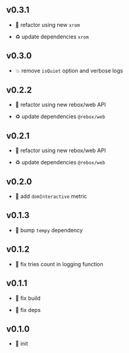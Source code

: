 ## v0.3.1

* 🐞 refactor using new `xrom`

* ♻️ update dependencies `xrom`

## v0.3.0

* 💥 remove `isQuiet` option and verbose logs

## v0.2.2

* 🐞 refactor using new rebox/web API

* ♻️ update dependencies `@rebox/web`

## v0.2.1

* 🐞 refactor using new rebox/web API

* ♻️ update dependencies `@rebox/web`

## v0.2.0

* 🌱 add `domInteractive` metric

## v0.1.3

* 🐞 bump `tempy` dependency

## v0.1.2

* 🐞 fix tries count in logging function

## v0.1.1

* 🐞 fix build

* 🐞 fix deps

## v0.1.0

* 🐣 init
